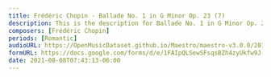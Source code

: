 ```yaml
---
title: Frédéric Chopin - Ballade No. 1 in G Minor Op. 23 (7)
description: This is the description for Ballade No. 1 in G Minor Op. 23 by Frédéric Chopin
composers: [Frédéric Chopin]
periods: [Romantic]
audioURL: https://OpenMusicDataset.github.io/Maestro/maestro-v3.0.0/2011/MIDI-Unprocessed_04_R2_2011_MID--AUDIO_R2-D2_03_Track03_wav.midi
formURL: https://docs.google.com/forms/d/e/1FAIpQLSewSFsqsBZh4zyUkfw9J-z4Bu5o9m5VhnkhwIBjAaBQolsa1g/viewform
date: 2021-08-08T07:43:13-06:00
---
```

